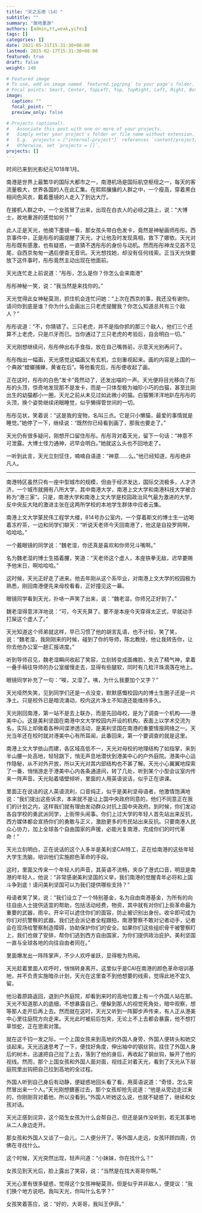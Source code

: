 ```yaml
---
title: "天之五绝（14）"
subtitle: ""
summary: "故地重游"
authors: [admin,tt,weak,yifei]
tags: []
categories: []
date: 2021-05-31T15:31:30+08:00
lastmod: 2025-02-17T15:31:30+08:00
featured: true
draft: false
weight: 140

# Featured image
# To use, add an image named `featured.jpg/png` to your page's folder.
# Focal points: Smart, Center, TopLeft, Top, TopRight, Left, Right, BottomLeft, Bottom, BottomRight.
image:
  caption: ""
  focal_point: ""
  preview_only: false

# Projects (optional).
#   Associate this post with one or more of your projects.
#   Simply enter your project's folder or file name without extension.
#   E.g. `projects = ["internal-project"]` references `content/project/deep-learning/index.md`.
#   Otherwise, set `projects = []`.
projects: []
---
```


时间已来到光影纪元1018年1月。

南港是世界上最繁华的国际大都市之一，南港机场是国际航空枢纽之一，每天的客流量极大，世界各国的人在此汇集。在熙熙攘攘的人群之中，一个瘦高，穿着黑白相间色风衣，戴着墨镜的人走入了到达大厅。

在接机人群之中，一个女孩冒了出来，出现在白衣人的必经之路上，说：“大博士，故地重游的感觉如何？”

<!--more-->

此人正是天光，他摘下墨镜一看，那女孩头带白色发卡，竟然是神秘画师彤彤。西京事件中，正是彤彤的画提醒了天光，才让他及时发现真相，救下了娜依。天光对彤彤既有感激，也有疑惑，一直猜不透彤彤的身份与动机。然而彤彤神龙见首不见尾，自西京匆匆一遇后便杳无音讯。天光想找她，却没有任何线索。正当天光快要放下这件事时，彤彤竟然主动出现在他面前。

天光连忙走上前说道：“彤彤，怎么是你？你怎么会来南港”

彤彤神秘一笑，说：“我当然是来找你的。”

天光觉得此女神秘莫测，抓住机会连忙问她：“上次在西京的事，我还没有谢你。请问你到底是谁？你为什么会画出三只老虎提醒我？你怎么知道总共有三个敌人？”

彤彤说道：“不，你猜错了。三只老虎，并不是指你抓的那三个敌人，他们三个还算不上老虎，只是爪牙而已。当你通过了三只老虎的考验后，自会明白一切。”

天光刚想继续问，彤彤伸出右手食指，放在自己嘴唇前，示意天光别再问了。

彤彤掏出一幅画，天光感觉这幅画又有玄机，立刻重视起来。画的内容是上国的一个典故“螳螂捕蝉，黄雀在后”。等他看完后，彤彤便收起了画。

正在这时，彤彤的白色“发卡”竟然动了，还发出喵的一声。天光便将目光移向了彤彤的头顶，惊奇地发现那不是发卡，而是一只体型极为袖珍小巧的白猫，甚至比刚出生的幼猫都小一圈，天光之前从未见过如此微小的猫。白猫懒洋洋地趴在彤彤的头顶，换个姿势继续闭眼睡觉，似乎懒得管世间的一切。

彤彤见状，笑着说：“这是我的宠物，名叫三点。它是只小懒猫，最爱的事情就是睡觉。”她停了一下，继续说：“既然你已经看到画了，那我也要走了。”

天光仍有很多疑问，刚想开口留住彤彤。彤彤背对着天光，留下一句话：“神意不可泄露。大博士怪力通神，迟早会明白。”她就这么头也不回地走了。

一听到此言，天光立刻怔住，喃喃自语道：“神意......么。”他已经知道，彤彤绝非凡人。

------

南港特区虽然只有一座中型城市的规模，但由于经济发达，国际交流极多，人才济济，一个城市就拥有八所大学，其中南港大学，南港上文大学和南港科技大学被合称为“港三家”。只是，南港大学和南港上文大学是校园政治风气最为激进的大学，反中央反大陆的激进主张在这两所学校的本地学生群体中应者云集。

南港上文大学蒙民伟工程学大楼，814号办公室内，一个穿着斯文的博士生一边喝着冻柠茶，一边和同学们聊天：“听说天老师今天回南港了，他这是自投罗网啊，哈哈哈。”

一个戴眼镜的同学说：“魏老湿，你还真是喜欢和你师兄斗嘴啊。”

名为魏老湿的博士生插着腰，笑道：“天老师这个虚人，本座铁拳无敌，迟早要赐予他末日，啊哈哈哈。”

这时候，天光正好走了进来。他去年刚从这个系毕业，对南港上文大学的校园极为熟悉，刚回南港便先来母校看看，正好撞见这一幕。

眼镜同学看到天光，扑哧一声笑了出来，说：“魏老湿，你师兄正好到了。”

魏老湿得意洋洋地说：“可，今天先算了。要不是本座今天穿得太正式，早就动手打屎这个虚人了。”

天光知道这个师弟就这样，早已习惯了他的胡言乱语，也不计较，笑了笑，说：“魏老湿，我刚刚来的时候，碰到了你的导师，陈北教授，他让我转告你，让你去他办公室一趟汇报进度。”

听到导师召见，魏老湿瞬间收起了笑容，立刻转变成面瘫脸，失去了精气神，拿着一叠手稿往导师的办公室缓慢走去，显得有些腿软，同时有几粒汗珠滴落在地上。

眼镜同学补充了一句：“唉，又湿了。咦，为什么我要加个又字？”

天光哑然失笑，见到同学们还是一点没变，默默感慨校园内的博士生圈子还是一片净土。只是校外已是暗流涌动，校内这片净土不知道还能维持多久。

天光刚回南港，第一站不是去上联办，而是先回母校，是为了调查一个机构——港美中心。这是美利坚国在南港中文大学校园内开设的机构，表面上以学术交流为名，实际上却做着各种间谍渗透活动，是美利坚国在南港的重要情报网络之一。天光当年还在校时就对港美中心有所耳闻，此番回来，第一个要调查的就是这里。

南港上文大学依山而建，各区域高低不一，天光对母校的地理结构了如指掌，来到半山腰一处高地，轻轻跳下，悄无声息地潜伏到港美中心的户外庭院。港美中心运作隐秘，从不对外开放，所以天光对其内部结构也不甚了解。天光小心翼翼地探索了一番，悄悄游走于港美中心内各条通道间，转了几处，听到某个小型会议室内传来一阵声音。天光贴着墙壁倾听，里面的人用英语说话，似乎正在讲课。

里面正在说话的这人英语流利，口音纯正，似乎是美利坚母语者，他激情饱满地说：“我们提出这些诉求，本来就不是让上国中央政府同意的，他们不同意正在我们的计划之内，这样我们就有理由发动群众对抗上国中央政府。到时候，你们发动各自学校的勇武派同学，上街带头闹事。你们上过大学的年轻人首先站出来反抗，西方媒体都会宣扬你们的勇敢与正义，激励更多的市民站出来反抗。只要南港人民众心协力，加上全球各个自由国家的声援，必能光复南港，完成你们的时代革命！”

天光立刻明白，正在说话的这个人多半是美利坚CAI特工，正在给南港的这些年轻大学生洗脑，培训他们实施颜色革命的手段。

这时，里面又传来一个年轻人的声音，其英语不流畅，夹杂了港式口音，明显是南港的年轻人，他说：“非常感谢美利坚国的义举，我们南港的觉醒青年必将和上国斗争到底！请问美利坚国可以为我们提供哪些支持？”

母语者笑了笑，说：“我们设立了一个特别基金，名为自由南港基金，为所有的向往自由人士提供适宜的帮助，包括活动经费，物资，其中就有对你们上街革命最为重要的武器，雨伞。开伞可以遮住你们的面容，防止被识别出身份。收伞即可成为你们对抗警察的武器。我们还会派记者全程跟拍，南港警察不敢对记者动手，记者会在现场给警察制造障碍，协助保护你们的安全。如果你们这些组织骨干被警察盯上，我们也做了安排，帮你们逃到西方自由国家，为你们提供政治庇护。美利坚国一直与全球各地的向往自由者同在。”

里面爆发出一阵阵掌声，不少人欢呼雀跃，显得极为热闹。

天光趁着里面人欢呼时，悄悄转身离开。这里似乎是CAI在南港的颜色革命培训基地，并不负责实施暗杀计划，天光在这里查不到他想要的线索，觉得此地不宜久留。

他沿着原路返回，退到户外庭院，却看到来时的高地位置上有一个外国人站在那。天光不知道那人的底细，不想暴露自己，便躲到那人的视觉死角处，暗中观察，想等那人走开后再上去。然而就在这时，天光又听到一阵脚步声传来，有人正从港美中心里往庭院方向走来。天光此时被前后包夹，无论上不上去都会暴露，他不想打草惊蛇，正在思索对策。

就在这千钧一发之际，一个上国女孩来到高地的外国人身旁，外国人便转头和她交谈起来。天光迅速思考了一下，便找好角度，伸出袖中的钢丝钩，挂住了外国人身后的树木，迅速把自己拉了上去，落到了他的身后，再收起了钢丝钩，躲开了他的视线。然而，那个上国女孩和外国人面对面，视线正对着天光，看到了天光从下层庭院里出钩把自己拉到高地的全过程。

外国人听到自己身后有动静，便疑惑地回头看了看，用英语说道：“奇怪，怎么突然冒出来一个人。”天光刚想搪塞过去，那个女孩却抢先说道：“他是从旁边走过来的，你刚刚背对着他，所以没看到。”外国人听她这么说，也就不疑惑了，继续和女孩对话。

天光正感到诧异，这个陌生女孩为什么会帮自己，但还是装作没听到，若无其事地从二人身边走开。

那女孩和外国人又谈了一会儿，二人便分开了。等外国人走远，女孩环顾四周，仿佛在寻找什么。

这个时候，天光突然出现，轻声问道：“小妹妹，你在找什么？”

女孩见到天光后，脸上露出了笑容，说：“当然是在找大哥哥你啊。”

天光心里有很多疑惑，觉得这个女孩神秘莫测，但是似乎并非敌人，便提议：“我们换个地方说吧。我叫天光，你叫什么名字？”

女孩笑着答应，说：“好的，大哥哥，我叫王伊菲。”

